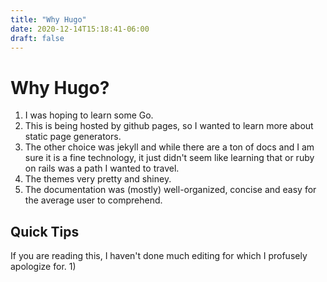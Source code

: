 ```yaml
---
title: "Why Hugo"
date: 2020-12-14T15:18:41-06:00
draft: false
---
```

# Why Hugo?

1) I was hoping to learn some Go.
2) This is being hosted by github pages, so I wanted to learn more about static page generators.
3) The other choice was jekyll and while there are a ton of docs and I am sure it is a fine technology, it just didn't seem like learning that or ruby on rails was a path I wanted to travel.
4) The themes very pretty and shiney.
5) The documentation was (mostly) well-organized, concise and easy for the average user to comprehend.

## Quick Tips
If you are reading this, I haven't done much editing for which I profusely apologize for. 
1) 


